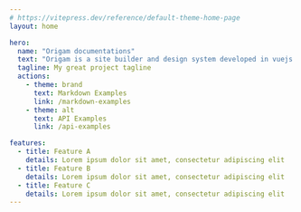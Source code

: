```yaml
---
# https://vitepress.dev/reference/default-theme-home-page
layout: home

hero:
  name: "Origam documentations"
  text: "Origam is a site builder and design system developed in vuejs 3, composition api and typescript"
  tagline: My great project tagline
  actions:
    - theme: brand
      text: Markdown Examples
      link: /markdown-examples
    - theme: alt
      text: API Examples
      link: /api-examples

features:
  - title: Feature A
    details: Lorem ipsum dolor sit amet, consectetur adipiscing elit
  - title: Feature B
    details: Lorem ipsum dolor sit amet, consectetur adipiscing elit
  - title: Feature C
    details: Lorem ipsum dolor sit amet, consectetur adipiscing elit
---
```


